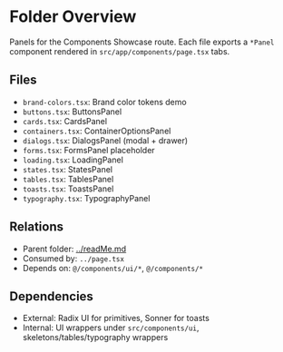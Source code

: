 # Folder Overview

Panels for the Components Showcase route. Each file exports a `*Panel` component rendered in `src/app/components/page.tsx` tabs.

## Files

- `brand-colors.tsx`: Brand color tokens demo
- `buttons.tsx`: ButtonsPanel
- `cards.tsx`: CardsPanel
- `containers.tsx`: ContainerOptionsPanel
- `dialogs.tsx`: DialogsPanel (modal + drawer)
- `forms.tsx`: FormsPanel placeholder
- `loading.tsx`: LoadingPanel
- `states.tsx`: StatesPanel
- `tables.tsx`: TablesPanel
- `toasts.tsx`: ToastsPanel
- `typography.tsx`: TypographyPanel

## Relations

- Parent folder: [../readMe.md](../readMe.md)
- Consumed by: `../page.tsx`
- Depends on: `@/components/ui/*`, `@/components/*`

## Dependencies

- External: Radix UI for primitives, Sonner for toasts
- Internal: UI wrappers under `src/components/ui`, skeletons/tables/typography wrappers
